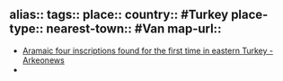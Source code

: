 alias::
tags::
place::
country:: #Turkey 
place-type::
nearest-town:: #Van 
map-url::
-
- [Aramaic four inscriptions found for the first time in eastern Turkey - Arkeonews](https://arkeonews.net/aramaic-four-inscriptions-found-for-the-first-time-in-eastern-turkey/)
-